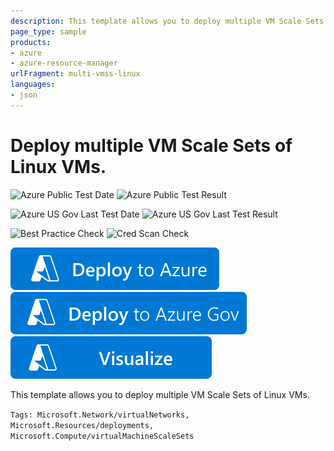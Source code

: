 ```yaml
---
description: This template allows you to deploy multiple VM Scale Sets of Linux VMs.
page_type: sample
products:
- azure
- azure-resource-manager
urlFragment: multi-vmss-linux
languages:
- json
---
```

# Deploy multiple VM Scale Sets of Linux VMs.

![Azure Public Test Date](https://azurequickstartsservice.blob.core.windows.net/badges/quickstarts/microsoft.compute/multi-vmss-linux/PublicLastTestDate.svg)
![Azure Public Test Result](https://azurequickstartsservice.blob.core.windows.net/badges/quickstarts/microsoft.compute/multi-vmss-linux/PublicDeployment.svg)

![Azure US Gov Last Test Date](https://azurequickstartsservice.blob.core.windows.net/badges/quickstarts/microsoft.compute/multi-vmss-linux/FairfaxLastTestDate.svg)
![Azure US Gov Last Test Result](https://azurequickstartsservice.blob.core.windows.net/badges/quickstarts/microsoft.compute/multi-vmss-linux/FairfaxDeployment.svg)

![Best Practice Check](https://azurequickstartsservice.blob.core.windows.net/badges/quickstarts/microsoft.compute/multi-vmss-linux/BestPracticeResult.svg)
![Cred Scan Check](https://azurequickstartsservice.blob.core.windows.net/badges/quickstarts/microsoft.compute/multi-vmss-linux/CredScanResult.svg)

[![Deploy To Azure](https://raw.githubusercontent.com/Azure/azure-quickstart-templates/master/1-CONTRIBUTION-GUIDE/images/deploytoazure.svg?sanitize=true)](https://portal.azure.com/#create/Microsoft.Template/uri/https%3A%2F%2Fraw.githubusercontent.com%2FAzure%2Fazure-quickstart-templates%2Fmaster%2Fquickstarts%2Fmicrosoft.compute%2Fmulti-vmss-linux%2Fazuredeploy.json)
[![Deploy To Azure US Gov](https://raw.githubusercontent.com/Azure/azure-quickstart-templates/master/1-CONTRIBUTION-GUIDE/images/deploytoazuregov.svg?sanitize=true)](https://portal.azure.us/#create/Microsoft.Template/uri/https%3A%2F%2Fraw.githubusercontent.com%2FAzure%2Fazure-quickstart-templates%2Fmaster%2Fquickstarts%2Fmicrosoft.compute%2Fmulti-vmss-linux%2Fazuredeploy.json)
[![Visualize](https://raw.githubusercontent.com/Azure/azure-quickstart-templates/master/1-CONTRIBUTION-GUIDE/images/visualizebutton.svg?sanitize=true)](http://armviz.io/#/?load=https%3A%2F%2Fraw.githubusercontent.com%2FAzure%2Fazure-quickstart-templates%2Fmaster%2Fquickstarts%2Fmicrosoft.compute%2Fmulti-vmss-linux%2Fazuredeploy.json)

This template allows you to deploy multiple VM Scale Sets of Linux VMs.

`Tags: Microsoft.Network/virtualNetworks, Microsoft.Resources/deployments, Microsoft.Compute/virtualMachineScaleSets`
